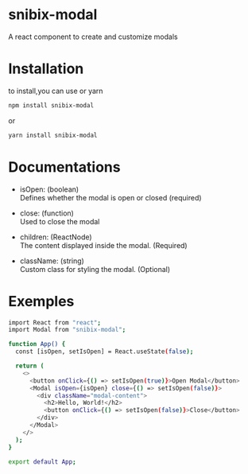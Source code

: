 # snibix-modal<br>

A react component to create and customize modals

# Installation<br>

to install,you can use or yarn

```bash
npm install snibix-modal
```

or

```bash
yarn install snibix-modal
```

# Documentations

- isOpen: (boolean)<br>
  Defines whether the modal is open or closed (required)<br>

- close: (function)
  <br>Used to close the modal<br>

- children: (ReactNode)<br>
  The content displayed inside the modal. (Required)<br>

- className: (string)<br>
  Custom class for styling the modal. (Optional)

# Exemples

```bash
import React from "react";
import Modal from "snibix-modal";

function App() {
  const [isOpen, setIsOpen] = React.useState(false);

  return (
    <>
      <button onClick={() => setIsOpen(true)}>Open Modal</button>
      <Modal isOpen={isOpen} close={() => setIsOpen(false)}>
        <div className="modal-content">
          <h2>Hello, World!</h2>
          <button onClick={() => setIsOpen(false)}>Close</button>
        </div>
      </Modal>
    </>
  );
}

export default App;

```
